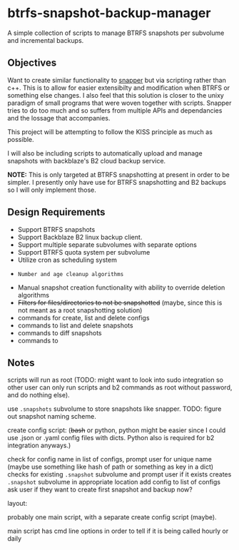 # btrfs-snapshot-backup-manager
A simple collection of scripts to manage BTRFS snapshots per subvolume and incremental backups.


## Objectives

Want to create similar functionality to [snapper](https://github.com/openSUSE/snapper) but via scripting rather than c++. This is to allow for easier extensibilty and modification when BTRFS or something else changes. I also feel that this solution is closer to the unixy paradigm of small programs that were woven together with scripts. Snapper tries to do too much and so suffers from multiple APIs and dependancies and the lossage that accompanies.

This project will be attempting to follow the KISS principle as much as possible.

I will also be including scripts to automatically upload and manage snapshots with backblaze's B2 cloud backup service. 

**NOTE:** This is only targeted at BTRFS snapshotting at present in order to be simpler. I presently only have use for BTRFS snapshotting and B2 backups so I will only implement those. 

## Design Requirements

*   Support BTRFS snapshots
*   Support Backblaze B2 linux backup client.
*   Support multiple separate subvolumes with separate options
*   Support BTRFS quota system per subvolume
*   Utilize cron as scheduling system
*	  Number and age cleanup algorithms
*   Manual snapshot creation functionality with ability to override deletion algorithms
*   ~~Filters for files/directories to not be snapshotted~~ (maybe, since this is not meant as a root snapshotting solution)
*   commands for create, list and delete configs
*   commands to list and delete snapshots
*   commands to diff snapshots
*   commands to 
## Notes

scripts will run as root (TODO: might want to look into sudo integration so other user can only run scripts and b2 commands as root without password, and do nothing else).

use `.snapshots` subvolume to store snapshots like snapper. TODO: figure out snapshot naming scheme.

create config script: 
(~~bash~~ or python, python might be easier since I could use .json or .yaml config files with dicts. Python also is required for b2 integration anyways.)

check for config name in list of configs, prompt user for unique name (maybe use something like hash of path or something as key in a dict)
checks for existing `.snapshot` subvolume and prompt user if it exists
creates `.snapshot` subvolume in appropriate location
add config to list of configs
ask user if they want to create first snapshot and backup now?

layout: 

probably one main script, with a separate create config script (maybe).

main script has cmd line options in order to tell if it is being called hourly or daily





